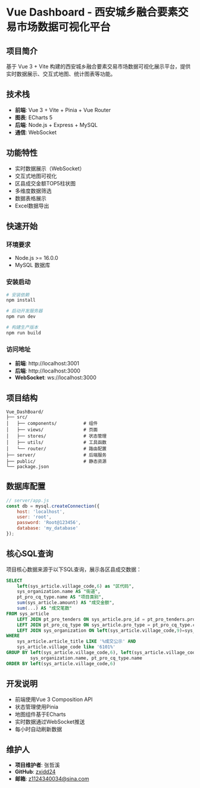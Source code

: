 # Vue Dashboard - 西安城乡融合要素交易市场数据可视化平台

## 项目简介

基于 Vue 3 + Vite 构建的西安城乡融合要素交易市场数据可视化展示平台，提供实时数据展示、交互式地图、统计图表等功能。

## 技术栈

- **前端**: Vue 3 + Vite + Pinia + Vue Router
- **图表**: ECharts 5
- **后端**: Node.js + Express + MySQL
- **通信**: WebSocket

## 功能特性

- 实时数据展示（WebSocket）
- 交互式地图可视化
- 区县成交金额TOP5柱状图
- 多维度数据筛选
- 数据表格展示
- Excel数据导出

## 快速开始

### 环境要求
- Node.js >= 16.0.0
- MySQL 数据库

### 安装启动
```bash
# 安装依赖
npm install

# 启动开发服务器
npm run dev

# 构建生产版本
npm run build
```

### 访问地址
- **前端**: http://localhost:3001
- **后端**: http://localhost:3000
- **WebSocket**: ws://localhost:3000

## 项目结构

```
Vue_DashBoard/
├── src/
│   ├── components/          # 组件
│   ├── views/               # 页面
│   ├── stores/              # 状态管理
│   ├── utils/               # 工具函数
│   └── router/              # 路由配置
├── server/                  # 后端服务
├── public/                  # 静态资源
└── package.json
```

## 数据库配置

```javascript
// server/app.js
const db = mysql.createConnection({
    host: 'localhost',
    user: 'root',
    password: 'Root@123456',
    database: 'my_database'
});
```

## 核心SQL查询

项目核心数据来源于以下SQL查询，展示各区县成交数据：

```sql
SELECT
    left(sys_article.village_code,6) as "区代码",
    sys_organization.name AS "街道",
    pt_pro_cq_type.name AS "项目类别", 
    sum(sys_article.amount) AS "成交金额",
    sum(...) AS "成交笔数"
FROM sys_article
    LEFT JOIN pt_pro_tenders ON sys_article.pro_id = pt_pro_tenders.pro_id
    LEFT JOIN pt_pro_cq_type ON sys_article.pro_type = pt_pro_cq_type.code
    LEFT JOIN sys_organization ON left(sys_article.village_code,9)=sys_organization.code
WHERE
    sys_article.article_title LIKE '%成交公示' AND
    sys_article.village_code like '6101%'
GROUP BY left(sys_article.village_code,6), left(sys_article.village_code,9), 
         sys_organization.name, pt_pro_cq_type.name
ORDER BY left(sys_article.village_code,6)
```

## 开发说明

- 前端使用Vue 3 Composition API
- 状态管理使用Pinia
- 地图组件基于ECharts
- 实时数据通过WebSocket推送
- 每小时自动刷新数据

## 维护人

- **项目维护者**: 张哲溪
- **GitHub**: [zxidd24](https://github.com/zxidd24)
- **邮箱**: [z1124340034@sina.com](mailto:z1124340034@sina.com)
